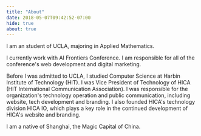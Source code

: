 ```yaml
---
title: "About"
date: 2018-05-07T09:42:52-07:00
hide: true
about: true
---
```


I am an student of UCLA, majoring in Applied Mathematics.

 I currently work with AI Frontiers Conference. I am responsible for all of the conference's web development and digital marketing.

Before I was admitted to UCLA, I studied Computer Science at Harbin Institute of Technology (HIT). I was Vice President of Technology of HICA (HIT International Communication Association). I was responsible for the organization's technology operation and public communication, including website, tech development and branding. I also founded HICA's technology division HICA IO, which plays a key role in the continued development of HICA's website and branding.

I am a native of Shanghai, the Magic Capital of China.